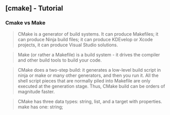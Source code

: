 ## [cmake] - Tutorial
### Cmake vs Make
> CMake is a generator of build systems. It can produce Makefiles; it can produce Ninja build files; it can produce KDEvelop or Xcode projects, it can produce Visual Studio solutions.

> Make (or rather a Makefile) is a build system - it drives the compiler and other build tools to build your code.

> CMake does a two-step build: it generates a low-level build script in ninja or make or many other generators, and then you run it. All the shell script pieces that are normally piled into Makefile are only executed at the generation stage. Thus, CMake build can be orders of magnitude faster.

> CMake has three data types: string, list, and a target with properties. make has one: string;

